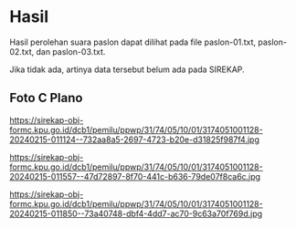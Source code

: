 # Hasil

Hasil perolehan suara paslon dapat dilihat pada file paslon-01.txt, paslon-02.txt, dan paslon-03.txt.

Jika tidak ada, artinya data tersebut belum ada pada SIREKAP.

## Foto C Plano

https://sirekap-obj-formc.kpu.go.id/dcb1/pemilu/ppwp/31/74/05/10/01/3174051001128-20240215-011124--732aa8a5-2697-4723-b20e-d31825f987f4.jpg

https://sirekap-obj-formc.kpu.go.id/dcb1/pemilu/ppwp/31/74/05/10/01/3174051001128-20240215-011557--47d72897-8f70-441c-b636-79de07f8ca6c.jpg

https://sirekap-obj-formc.kpu.go.id/dcb1/pemilu/ppwp/31/74/05/10/01/3174051001128-20240215-011850--73a40748-dbf4-4dd7-ac70-9c63a70f769d.jpg
